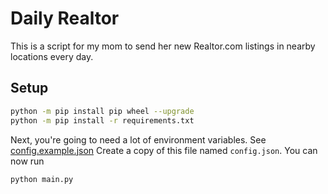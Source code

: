 # Daily Realtor

This is a script for my mom to send her new Realtor.com
listings in nearby locations every day.

## Setup

```bash
python -m pip install pip wheel --upgrade
python -m pip install -r requirements.txt
```

Next, you're going to need a lot of environment variables. See [config.example.json](config.example.json)
Create a copy of this file named `config.json`. You can now run

```bash
python main.py
```
